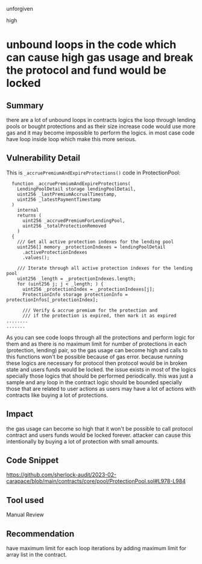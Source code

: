 unforgiven

high

# unbound loops in the code which can cause high gas usage and break the protocol and fund would be locked

## Summary
there are a lot of unbound loops in contracts logics the loop through lending pools or bought protections and as their size increase code would use more gas and it may become impossible to perform the logics. in most case code have loop inside loop which make this more serious.

## Vulnerability Detail
This is `_accruePremiumAndExpireProtections()` code in ProtectionPool:
```solidity
  function _accruePremiumAndExpireProtections(
    LendingPoolDetail storage lendingPoolDetail,
    uint256 _lastPremiumAccrualTimestamp,
    uint256 _latestPaymentTimestamp
  )
    internal
    returns (
      uint256 _accruedPremiumForLendingPool,
      uint256 _totalProtectionRemoved
    )
  {
    /// Get all active protection indexes for the lending pool
    uint256[] memory _protectionIndexes = lendingPoolDetail
      .activeProtectionIndexes
      .values();

    /// Iterate through all active protection indexes for the lending pool
    uint256 _length = _protectionIndexes.length;
    for (uint256 j; j < _length; ) {
      uint256 _protectionIndex = _protectionIndexes[j];
      ProtectionInfo storage protectionInfo = protectionInfos[_protectionIndex];

      /// Verify & accrue premium for the protection and
      /// if the protection is expired, then mark it as expired
........
.......
```
As you can see code loops through all the protections and perform logic for them and as there is no maximum limit for number of protections in each (protection, lending) pair, so the gas usage can become high and calls to this functions won't be possible because of gas error. because running these logics are necessary for protocol then protocol would be in broken state and users funds would be locked.
the issue exists in most of the logics specially those logics that should be performed periodically. this was just a sample and any loop in the contract logic should be bounded specially those that are related to user actions as users may have a lot of actions with contracts like buying a lot of protections.

## Impact
the gas usage can become so high that it won't be possible to call protocol contract and users funds would be locked forever.
attacker can cause this intentionally by buying a lot of protection with small amounts.

## Code Snippet
https://github.com/sherlock-audit/2023-02-carapace/blob/main/contracts/core/pool/ProtectionPool.sol#L978-L984

## Tool used
Manual Review

## Recommendation
have maximum limit for each loop iterations by adding maximum limit for array list in the contract.
